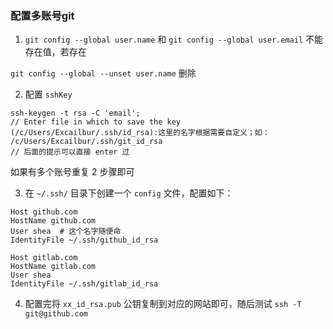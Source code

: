 ### 配置多账号git

1. `git config --global user.name` 和 `git config --global user.email` 不能存在值，若存在

`git config --global --unset user.name` 删除

2. 配置 `sshKey` 

```
ssh-keygen -t rsa -C 'email';
// Enter file in which to save the key (/c/Users/Excailbur/.ssh/id_rsa):这里的名字根据需要自定义；如：
/c/Users/Excailbur/.ssh/git_id_rsa
// 后面的提示可以直接 enter 过
```

如果有多个账号重复 2 步骤即可

3. 在 `~/.ssh/` 目录下创建一个 `config` 文件，配置如下：

```
Host github.com
HostName github.com
User shea  # 这个名字随便命
IdentityFile ~/.ssh/github_id_rsa

Host gitlab.com
HostName gitlab.com
User shea
IdentityFile ~/.ssh/gitlab_id_rsa
```

4. 配置完将 `xx_id_rsa.pub` 公钥复制到对应的网站即可，随后测试 `ssh -T git@github.com`

